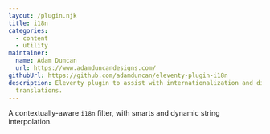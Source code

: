 ```yaml
---
layout: /plugin.njk
title: i18n
categories:
  - content
  - utility
maintainer:
  name: Adam Duncan
  url: https://www.adamduncandesigns.com/
githubUrl: https://github.com/adamduncan/eleventy-plugin-i18n
description: Eleventy plugin to assist with internationalization and dictionary
  translations.
---
```

A contextually-aware `i18n` filter, with smarts and dynamic string interpolation.